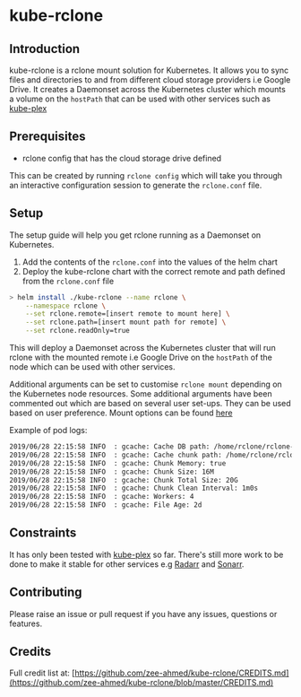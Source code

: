 # kube-rclone

## Introduction

kube-rclone is a rclone mount solution for Kubernetes. It allows you to sync files and directories to and from different cloud storage providers i.e Google Drive. It creates a Daemonset across the Kubernetes cluster which mounts a volume on the `hostPath` that can be used with other services such as [kube-plex](https://github.com/munnerz/kube-plex)

## Prerequisites
* rclone config that has the cloud storage drive defined

This can be created by running `rclone config` which will take you through an interactive configuration session to generate the `rclone.conf` file.

## Setup
The setup guide will help you get rclone running as a Daemonset on Kubernetes.

1. Add the contents of the `rclone.conf` into the values of the helm chart
2. Deploy the kube-rclone chart with the correct remote and path defined from the `rclone.conf` file

```bash
> helm install ./kube-rclone --name rclone \
    --namespace rclone \
    --set rclone.remote=[insert remote to mount here] \
    --set rclone.path=[insert mount path for remote] \
    --set rclone.readOnly=true
```

This will deploy a Daemonset across the Kubernetes cluster that will run rclone with the mounted remote i.e Google Drive on the `hostPath` of the node which can be used with other services.

Additional arguments can be set to customise `rclone mount` depending on the Kubernetes node resources. Some additional arguments have been commented out which are based on several user set-ups. They can be used based on user preference. Mount options can be found [here](https://rclone.org/commands/rclone_mount/#options)

Example of pod logs:
```bash
2019/06/28 22:15:58 INFO  : gcache: Cache DB path: /home/rclone/rclone-cache/cache.db
2019/06/28 22:15:58 INFO  : gcache: Cache chunk path: /home/rclone/rclone-cache/cache
2019/06/28 22:15:58 INFO  : gcache: Chunk Memory: true
2019/06/28 22:15:58 INFO  : gcache: Chunk Size: 16M
2019/06/28 22:15:58 INFO  : gcache: Chunk Total Size: 20G
2019/06/28 22:15:58 INFO  : gcache: Chunk Clean Interval: 1m0s
2019/06/28 22:15:58 INFO  : gcache: Workers: 4
2019/06/28 22:15:58 INFO  : gcache: File Age: 2d
```

## Constraints

It has only been tested with [kube-plex](https://github.com/munnerz/kube-plex) so far. There's still more work to be done to make it stable for other services e.g [Radarr](https://github.com/Radarr/Radarr) and [Sonarr](https://github.com/Sonarr/Sonarr/).

## Contributing

Please raise an issue or pull request if you have any issues, questions or features.

## Credits

Full credit list at: [https://github.com/zee-ahmed/kube-rclone/CREDITS.md](https://github.com/zee-ahmed/kube-rclone/blob/master/CREDITS.md)
